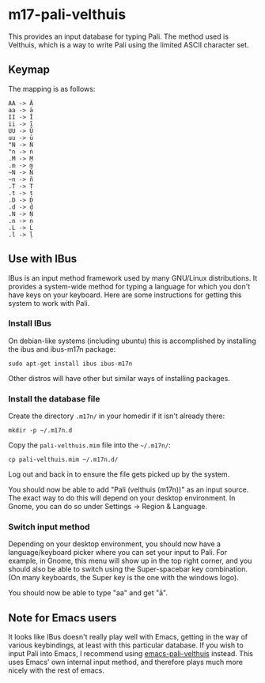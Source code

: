 # m17-pali-velthuis
This provides an input database for typing Pali. The method used is Velthuis, which is a way to write Pali using the limited ASCII character set.

## Keymap
The mapping is as follows:

```
AA -> Ā
aa -> ā
II -> Ī
ii -> ī
UU -> Ū
uu -> ū
"N -> Ṅ
"n -> ṅ
.M -> Ṃ
.m -> ṃ
~N -> Ñ
~n -> ñ
.T -> Ṭ
.t -> ṭ
.D -> Ḍ
.d -> ḍ
.N -> Ṇ
.n -> ṇ
.L -> Ḷ
.l -> ḷ
```

## Use with IBus
IBus is an input method framework used by many GNU/Linux distributions. It provides a system-wide method for typing a language for which you don't have keys on your keyboard. Here are some instructions for getting this system to work with Pali.

### Install IBus
On debian-like systems (including ubuntu) this is accomplished by installing the ibus and ibus-m17n package:

```
sudo apt-get install ibus ibus-m17n
```

Other distros will have other but similar ways of installing packages.

### Install the database file
Create the directory `.m17n/` in your homedir if it isn't already there:

```
mkdir -p ~/.m17n.d
```

Copy the `pali-velthuis.mim` file into the `~/.m17n/`:
```
cp pali-velthuis.mim ~/.m17n.d/
```

Log out and back in to ensure the file gets picked up by the system.

You should now be able to add "Pali (velthuis (m17n))" as an input source. The exact way to do this will depend on your desktop environment. In Gnome, you can do so under Settings -> Region & Language.

### Switch input method
Depending on your desktop environment, you should now have a language/keyboard picker where you can set your input to Pali. For example, in Gnome, this menu will show up in the top right corner, and you should also be able to switch using the Super-spacebar key combination. (On many keyboards, the Super key is the one with the windows logo).

You should now be able to type "aa" and get "ā".

## Note for Emacs users
It looks like IBus doesn't really play well with Emacs, getting in the way of various keybindings, at least with this particular database. If you wish to input Pali into Emacs, I recommend using [emacs-pali-velthuis](https://github.com/matko/emacs-pali-velthuis) instead. This uses Emacs' own internal input method, and therefore plays much more nicely with the rest of emacs.

